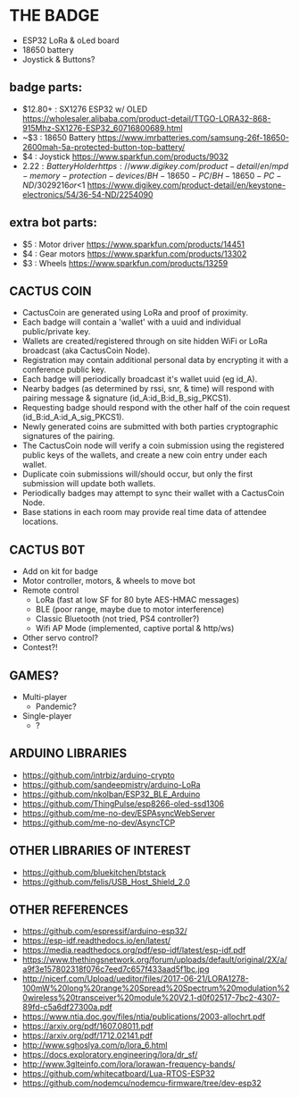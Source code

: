 # THE BADGE
* ESP32 LoRa & oLed board
* 18650 battery
* Joystick & Buttons?

## badge parts:
  * $12.80+ : SX1276 ESP32 w/ OLED https://wholesaler.alibaba.com/product-detail/TTGO-LORA32-868-915Mhz-SX1276-ESP32_60716800689.html
  * ~$3 : 18650 Battery https://www.imrbatteries.com/samsung-26f-18650-2600mah-5a-protected-button-top-battery/
  * $4 : Joystick https://www.sparkfun.com/products/9032
  * $2.22 : Battery Holder https://www.digikey.com/product-detail/en/mpd-memory-protection-devices/BH-18650-PC/BH-18650-PC-ND/3029216
  or <$1 https://www.digikey.com/product-detail/en/keystone-electronics/54/36-54-ND/2254090

## extra bot parts:
  * $5 : Motor driver https://www.sparkfun.com/products/14451
  * $4 : Gear motors https://www.sparkfun.com/products/13302
  * $3 : Wheels https://www.sparkfun.com/products/13259

## CACTUS COIN

* CactusCoin are generated using LoRa and proof of proximity.
* Each badge will contain a 'wallet' with a uuid and individual public/private key.
* Wallets are created/registered through on site hidden WiFi or LoRa broadcast (aka CactusCoin Node).
* Registration may contain additional personal data by encrypting it with a conference public key.
* Each badge will periodically broadcast it's wallet uuid (eg id_A).
* Nearby badges (as determined by rssi, snr, & time) will respond with pairing message & signature (id_A:id_B:id_B_sig_PKCS1).
* Requesting badge should respond with the other half of the coin request (id_B:id_A:id_A_sig_PKCS1).
* Newly generated coins are submitted with both parties cryptographic signatures of the pairing.
* The CactusCoin node will verify a coin submission using the registered public keys of the wallets, and create a new coin entry under each wallet.
* Duplicate coin submissions will/should occur, but only the first submission will update both wallets.
* Periodically badges may attempt to sync their wallet with a CactusCoin Node.
* Base stations in each room may provide real time data of attendee locations.

## CACTUS B0T

* Add on kit for badge
* Motor controller, motors, & wheels to move bot
* Remote control
  * LoRa (fast at low SF for 80 byte AES-HMAC messages)
  * BLE (poor range, maybe due to motor interference)
  * Classic Bluetooth (not tried, PS4 controller?)
  * Wifi AP Mode (implemented, captive portal & http/ws)
* Other servo control?
* Contest?!

## GAMES?
* Multi-player
  * Pandemic?
* Single-player
  * ?

## ARDUINO LIBRARIES

* https://github.com/intrbiz/arduino-crypto
* https://github.com/sandeepmistry/arduino-LoRa
* https://github.com/nkolban/ESP32_BLE_Arduino
* https://github.com/ThingPulse/esp8266-oled-ssd1306
* https://github.com/me-no-dev/ESPAsyncWebServer
* https://github.com/me-no-dev/AsyncTCP

## OTHER LIBRARIES OF INTEREST

* https://github.com/bluekitchen/btstack
* https://github.com/felis/USB_Host_Shield_2.0

## OTHER REFERENCES

* https://github.com/espressif/arduino-esp32/
* https://esp-idf.readthedocs.io/en/latest/
* https://media.readthedocs.org/pdf/esp-idf/latest/esp-idf.pdf
* https://www.thethingsnetwork.org/forum/uploads/default/original/2X/a/a9f3e157802318f076c7eed7c657f433aad5f1bc.jpg
* http://nicerf.com/Upload/ueditor/files/2017-06-21/LORA1278-100mW%20long%20range%20Spread%20Spectrum%20modulation%20wireless%20transceiver%20module%20V2.1-d0f02517-7bc2-4307-89fd-c5a6df27300a.pdf
* https://www.ntia.doc.gov/files/ntia/publications/2003-allochrt.pdf
* https://arxiv.org/pdf/1607.08011.pdf
* https://arxiv.org/pdf/1712.02141.pdf
* http://www.sghoslya.com/p/lora_6.html
* https://docs.exploratory.engineering/lora/dr_sf/
* http://www.3glteinfo.com/lora/lorawan-frequency-bands/
* https://github.com/whitecatboard/Lua-RTOS-ESP32
* https://github.com/nodemcu/nodemcu-firmware/tree/dev-esp32
